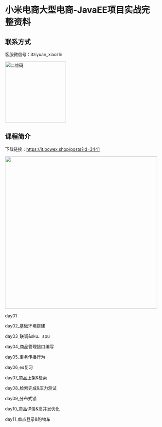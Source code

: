 # 小米电商大型电商-JavaEE项目实战完整资料

## 联系方式

客服微信号：itziyuan_xiaozhi

<img src="https://ziyuanyun.oss-cn-guangzhou.aliyuncs.com/common/20240614073449/666b82192834a.jpg" width="200" height="200" alt="二维码">

## 课程简介

下载链接：https://it.bcwex.shop/posts?id=3441

<img src="https://ziyuanyun.oss-cn-guangzhou.aliyuncs.com/yun/20240515185154/664493cac51f9.jpg" width="500" alt="">

  day01

 day02_基础环境搭建

 day03_联调&amp;sku、spu

 day04_商品管理接口编写

 day05_事务传播行为

 day06_es复习

 day07_商品上架&amp;检索

 day08_检索完成&amp;压力测试

 day09_分布式锁

 day10_商品详情&amp;高并发优化

 day11_单点登录&amp;购物车

  